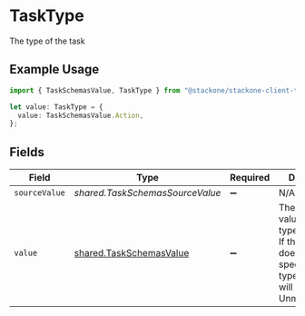 # TaskType

The type of the task

## Example Usage

```typescript
import { TaskSchemasValue, TaskType } from "@stackone/stackone-client-ts/sdk/models/shared";

let value: TaskType = {
  value: TaskSchemasValue.Action,
};
```

## Fields

| Field                                                                                                                          | Type                                                                                                                           | Required                                                                                                                       | Description                                                                                                                    | Example                                                                                                                        |
| ------------------------------------------------------------------------------------------------------------------------------ | ------------------------------------------------------------------------------------------------------------------------------ | ------------------------------------------------------------------------------------------------------------------------------ | ------------------------------------------------------------------------------------------------------------------------------ | ------------------------------------------------------------------------------------------------------------------------------ |
| `sourceValue`                                                                                                                  | *shared.TaskSchemasSourceValue*                                                                                                | :heavy_minus_sign:                                                                                                             | N/A                                                                                                                            |                                                                                                                                |
| `value`                                                                                                                        | [shared.TaskSchemasValue](../../../sdk/models/shared/taskschemasvalue.md)                                                      | :heavy_minus_sign:                                                                                                             | The unified value for the type of the task. If the provider does not specify this type, the value will be set to UnmappedValue | action                                                                                                                         |
